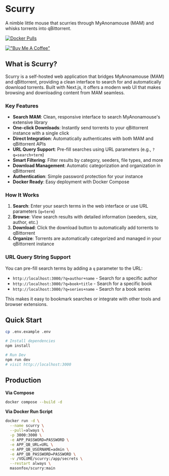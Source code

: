 # Scurry
A nimble little mouse that scurries through MyAnonamouse (MAM) and whisks torrents into qBittorrent.

[![Docker Pulls](https://img.shields.io/docker/pulls/masonfox/scurry)](https://hub.docker.com/r/masonfox/scurry)

[!["Buy Me A Coffee"](https://www.buymeacoffee.com/assets/img/custom_images/orange_img.png)](https://www.buymeacoffee.com/masonfox)

## What is Scurry?

Scurry is a self-hosted web application that bridges MyAnonamouse (MAM) and qBittorrent, providing a clean interface to search for and automatically download torrents. Built with Next.js, it offers a modern web UI that makes browsing and downloading content from MAM seamless.

### Key Features

- **Search MAM**: Clean, responsive interface to search MyAnonamouse's extensive library
- **One-click Downloads**: Instantly send torrents to your qBittorrent instance with a single click
- **Direct Integration**: Automatically authenticates with both MAM and qBittorrent APIs
- **URL Query Support**: Pre-fill searches using URL parameters (e.g., `?q=search+term`)
- **Smart Filtering**: Filter results by category, seeders, file types, and more
- **Download Management**: Automatic categorization and organization in qBittorrent
- **Authentication**: Simple password protection for your instance
- **Docker Ready**: Easy deployment with Docker Compose

### How It Works

1. **Search**: Enter your search terms in the web interface or use URL parameters (`q=term`)
2. **Browse**: View search results with detailed information (seeders, size, author, etc.)
3. **Download**: Click the download button to automatically add torrents to qBittorrent
4. **Organize**: Torrents are automatically categorized and managed in your qBittorrent instance

### URL Query String Support

You can pre-fill search terms by adding a `q` parameter to the URL:
- `http://localhost:3000/?q=author+name` - Search for a specific author
- `http://localhost:3000/?q=book+title` - Search for a specific book
- `http://localhost:3000/?q=series+name` - Search for a book series

This makes it easy to bookmark searches or integrate with other tools and browser extensions.

## Quick Start
```bash
cp .env.example .env

# Install dependencies
npm install

# Run Dev
npm run dev
# visit http://localhost:3000
```

## Production
**Via Compose**
```bash
docker compose --build -d
```

**Via Docker Run Script**
```bash
docker run -d \
  --name scurry \
  --pull=always \
  -p 3000:3000 \
  -e APP_PASSWORD=PASSWORD \
  -e APP_QB_URL=URL \
  -e APP_QB_USERNAME=admin \
  -e APP_QB_PASSWORD=PASSWORD \
  -v /VOLUME/scurry:/app/secrets \
  --restart always \
  masonfox/scurry:main
```
